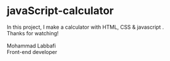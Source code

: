 # javaScript-calculator
In this project, I make a calculator with HTML, CSS &amp;  javascript .
</br>
Thanks for watching!
</br>
</br>
Mohammad Labbafi 
</br>
Front-end developer
